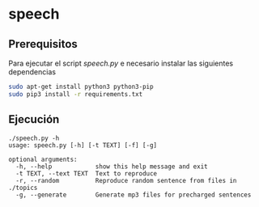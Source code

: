 # speech

## Prerequisitos

Para ejecutar el script *speech.py* e necesario instalar las siguientes dependencias

```bash
sudo apt-get install python3 python3-pip
sudo pip3 install -r requirements.txt
```

## Ejecución

```
./speech.py -h
usage: speech.py [-h] [-t TEXT] [-f] [-g]

optional arguments:
  -h, --help            show this help message and exit
  -t TEXT, --text TEXT  Text to reproduce
  -r, --random          Reproduce random sentence from files in ./topics
  -g, --generate        Generate mp3 files for precharged sentences
```
